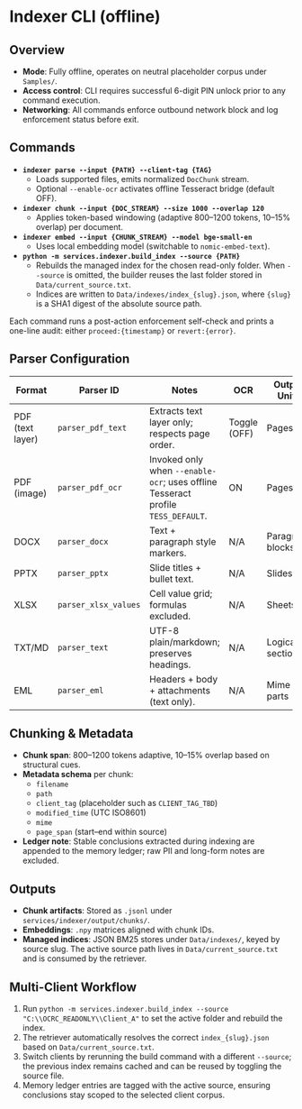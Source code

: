 # Indexer CLI (offline)

## Overview
- **Mode**: Fully offline, operates on neutral placeholder corpus under `Samples/`.
- **Access control**: CLI requires successful 6-digit PIN unlock prior to any command execution.
- **Networking**: All commands enforce outbound network block and log enforcement status before exit.

## Commands
- **`indexer parse --input {PATH} --client-tag {TAG}`**
  - Loads supported files, emits normalized `DocChunk` stream.
  - Optional `--enable-ocr` activates offline Tesseract bridge (default OFF).
- **`indexer chunk --input {DOC_STREAM} --size 1000 --overlap 120`**
  - Applies token-based windowing (adaptive 800–1200 tokens, 10–15% overlap) per document.
- **`indexer embed --input {CHUNK_STREAM} --model bge-small-en`**
  - Uses local embedding model (switchable to `nomic-embed-text`).
- **`python -m services.indexer.build_index --source {PATH}`**
  - Rebuilds the managed index for the chosen read-only folder. When `--source` is omitted, the builder reuses the last folder stored in `Data/current_source.txt`.
  - Indices are written to `Data/indexes/index_{slug}.json`, where `{slug}` is a SHA1 digest of the absolute source path.

Each command runs a post-action enforcement self-check and prints a one-line audit: either `proceed:{timestamp}` or `revert:{error}`.

## Parser Configuration
| Format | Parser ID | Notes | OCR | Output Units |
| --- | --- | --- | --- | --- |
| PDF (text layer) | `parser_pdf_text` | Extracts text layer only; respects page order. | Toggle (OFF) | Pages |
| PDF (image) | `parser_pdf_ocr` | Invoked only when `--enable-ocr`; uses offline Tesseract profile `TESS_DEFAULT`. | ON | Pages |
| DOCX | `parser_docx` | Text + paragraph style markers. | N/A | Paragraph blocks |
| PPTX | `parser_pptx` | Slide titles + bullet text. | N/A | Slides |
| XLSX | `parser_xlsx_values` | Cell value grid; formulas excluded. | N/A | Sheets |
| TXT/MD | `parser_text` | UTF-8 plain/markdown; preserves headings. | N/A | Logical sections |
| EML | `parser_eml` | Headers + body + attachments (text only). | N/A | Mime parts |

## Chunking & Metadata
- **Chunk span**: 800–1200 tokens adaptive, 10–15% overlap based on structural cues.
- **Metadata schema** per chunk:
  - `filename`
  - `path`
  - `client_tag` (placeholder such as `CLIENT_TAG_TBD`)
  - `modified_time` (UTC ISO8601)
  - `mime`
  - `page_span` (start–end within source)
- **Ledger note**: Stable conclusions extracted during indexing are appended to the memory ledger; raw PII and long-form notes are excluded.

## Outputs
- **Chunk artifacts**: Stored as `.jsonl` under `services/indexer/output/chunks/`.
- **Embeddings**: `.npy` matrices aligned with chunk IDs.
- **Managed indices**: JSON BM25 stores under `Data/indexes/`, keyed by source slug. The active source path lives in `Data/current_source.txt` and is consumed by the retriever.

## Multi-Client Workflow
1. Run `python -m services.indexer.build_index --source "C:\\OCRC_READONLY\\Client_A"` to set the active folder and rebuild the index.
2. The retriever automatically resolves the correct `index_{slug}.json` based on `Data/current_source.txt`.
3. Switch clients by rerunning the build command with a different `--source`; the previous index remains cached and can be reused by toggling the source file.
4. Memory ledger entries are tagged with the active source, ensuring conclusions stay scoped to the selected client corpus.
